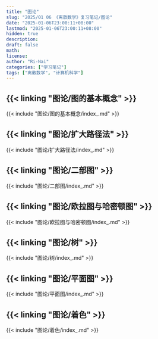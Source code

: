 ```yaml
---
title: "图论"
slug: "2025/01 06 《离散数学》复习笔记/图论"
date: "2025-01-06T23:00:11+08:00"
lastmod: "2025-01-06T23:00:11+08:00"
hidden: true
description:
draft: false
math:
license:
author: "Ri-Nai"
categories: ["学习笔记"]
tags: ["离散数学", "计算机科学"]
---
```

## {{< linking "图论/图的基本概念" >}}
{{< include "图论/图的基本概念/index_.md" >}}

## {{< linking "图论/扩大路径法" >}}
{{< include "图论/扩大路径法/index_.md" >}}

## {{< linking "图论/二部图" >}}
{{< include "图论/二部图/index_.md" >}}

## {{< linking "图论/欧拉图与哈密顿图" >}}
{{< include "图论/欧拉图与哈密顿图/index_.md" >}}

## {{< linking "图论/树" >}}
{{< include "图论/树/index_.md" >}}

## {{< linking "图论/平面图" >}}
{{< include "图论/平面图/index_.md" >}}

## {{< linking "图论/着色" >}}
{{< include "图论/着色/index_.md" >}}
